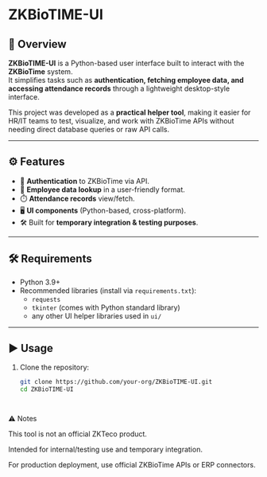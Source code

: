 # ZKBioTIME-UI

## 📌 Overview
**ZKBioTIME-UI** is a Python-based user interface built to interact with the **ZKBioTime** system.  
It simplifies tasks such as **authentication, fetching employee data, and accessing attendance records** through a lightweight desktop-style interface.  

This project was developed as a **practical helper tool**, making it easier for HR/IT teams to test, visualize, and work with ZKBioTime APIs without needing direct database queries or raw API calls.  

---

## ⚙️ Features
- 🔑 **Authentication** to ZKBioTime via API.  
- 👥 **Employee data lookup** in a user-friendly format.  
- ⏱️ **Attendance records** view/fetch.  
- 🖥️ **UI components** (Python-based, cross-platform).  
- 🛠️ Built for **temporary integration & testing purposes**.  

---

## 🛠️ Requirements
- Python 3.9+  
- Recommended libraries (install via `requirements.txt`):  
  - `requests`  
  - `tkinter` (comes with Python standard library)  
  - any other UI helper libraries used in `ui/`  

---

## ▶️ Usage
1. Clone the repository:  
   ```bash
   git clone https://github.com/your-org/ZKBioTIME-UI.git
   cd ZKBioTIME-UI




⚠️ Notes

This tool is not an official ZKTeco product.

Intended for internal/testing use and temporary integration.

For production deployment, use official ZKBioTime APIs or ERP connectors.
